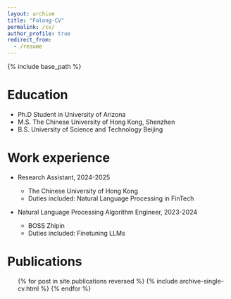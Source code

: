 ```yaml
---
layout: archive
title: "Falong-CV"
permalink: /cv/
author_profile: true
redirect_from:
  - /resume
---
```


{% include base_path %}

Education
======
* Ph.D Student in University of Arizona
* M.S. The Chinese University of Hong Kong, Shenzhen
* B.S. University of Science and Technology Beijing

Work experience
======
* Research Assistant, 2024-2025
  * The Chinese University of Hong Kong
  * Duties included: Natural Language Processing in FinTech
 
* Natural Language Processing Algorithm Engineer, 2023-2024
  * BOSS Zhipin
  * Duties included: Finetuning LLMs


Publications
======
  <ul>{% for post in site.publications reversed %}
    {% include archive-single-cv.html %}
  {% endfor %}</ul>

